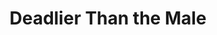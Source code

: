 ---
title: "Deadlier Than the Male"
year: 1956
rating: 3.5
stars: "★★★½"
rewatched: false
permalink: "deadlier-than-the-male-1956"
watched_on: 2024-09-20
---